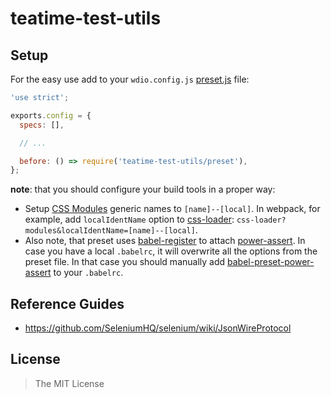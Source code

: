 teatime-test-utils
==================


## Setup

For the easy use add to your `wdio.config.js` [preset.js](preset.js) file:

```javascript
'use strict';

exports.config = {
  specs: [],

  // ...

  before: () => require('teatime-test-utils/preset'),
};
```

**note**: that you should configure your build tools in a proper way:

- Setup [CSS Modules](https://github.com/css-modules/css-modules) generic names to `[name]--[local]`. In webpack, for example, add `localIdentName` option to [css-loader](https://github.com/webpack/css-loader#local-scope): `css-loader?modules&localIdentName=[name]--[local]`.
- Also note, that preset uses [babel-register](https://babeljs.io/docs/usage/require/) to attach [power-assert](https://github.com/power-assert-js/power-assert#using-babel-preset-power-assert-or-babel-plugin-espower). In case you have a local `.babelrc`, it will overwrite all the options from the preset file. In that case you should manually add [babel-preset-power-assert](https://github.com/power-assert-js/babel-preset-power-assert#via-babelrc-recommended) to your `.babelrc`.


## Reference Guides

- https://github.com/SeleniumHQ/selenium/wiki/JsonWireProtocol


## License

> The MIT License
